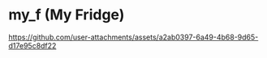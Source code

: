 # my_f (My Fridge)
https://github.com/user-attachments/assets/a2ab0397-6a49-4b68-9d65-d17e95c8df22

